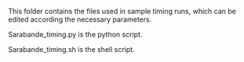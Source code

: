 This folder contains the files used in sample timing runs, which can be edited according the necessary parameters.

Sarabande_timing.py is the python script.

Sarabande_timing.sh is the shell script.
